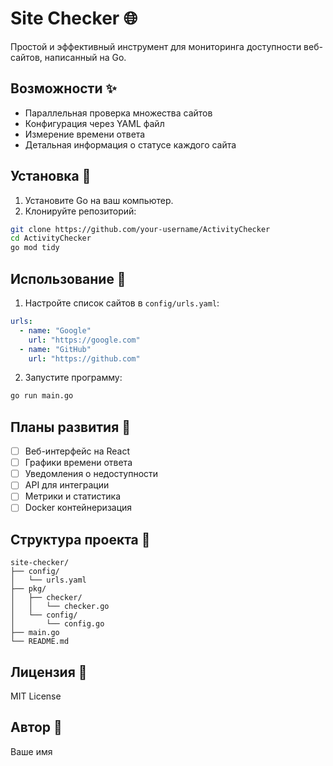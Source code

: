 # Site Checker 🌐

Простой и эффективный инструмент для мониторинга доступности веб-сайтов, написанный на Go.

## Возможности ✨

- Параллельная проверка множества сайтов
- Конфигурация через YAML файл
- Измерение времени ответа
- Детальная информация о статусе каждого сайта

## Установка 🚀

1. Установите Go на ваш компьютер.
2. Клонируйте репозиторий:

```bash
git clone https://github.com/your-username/ActivityChecker
cd ActivityChecker
go mod tidy
```

## Использование 📝

1. Настройте список сайтов в `config/urls.yaml`:

```yaml
urls:
  - name: "Google"
    url: "https://google.com"
  - name: "GitHub"
    url: "https://github.com"
```

2. Запустите программу:

```bash
go run main.go
```

## Планы развития 🔮

- [ ] Веб-интерфейс на React
- [ ] Графики времени ответа
- [ ] Уведомления о недоступности
- [ ] API для интеграции
- [ ] Метрики и статистика
- [ ] Docker контейнеризация

## Структура проекта 📁

```
site-checker/
├── config/
│   └── urls.yaml
├── pkg/
│   ├── checker/
│   │   └── checker.go
│   └── config/
│       └── config.go
├── main.go
└── README.md
```

## Лицензия 📄

MIT License

## Автор 👤

Ваше имя

